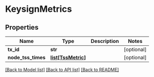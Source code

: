 # KeysignMetrics

## Properties
Name | Type | Description | Notes
------------ | ------------- | ------------- | -------------
**tx_id** | **str** |  | [optional] 
**node_tss_times** | [**list[TssMetric]**](TssMetric.md) |  | [optional] 

[[Back to Model list]](../README.md#documentation-for-models) [[Back to API list]](../README.md#documentation-for-api-endpoints) [[Back to README]](../README.md)

